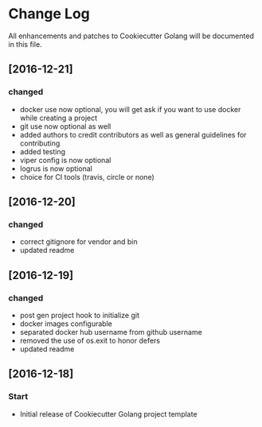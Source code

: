 # Change Log
All enhancements and patches to Cookiecutter Golang will be documented in this file.

## [2016-12-21]
### changed
- docker use now optional, you will get ask if you want to use docker while creating a project
- git use now optional as well
- added authors to credit contributors as well as general guidelines for contributing
- added testing
- viper config is now optional
- logrus is now optional
- choice for CI tools (travis, circle or none)

## [2016-12-20]
### changed
- correct gitignore for vendor and bin
- updated readme

## [2016-12-19]
### changed
- post gen project hook to initialize git
- docker images configurable
- separated docker hub username from github username
- removed the use of os.exit to honor defers
- updated readme

## [2016-12-18]
### Start
- Initial release of Cookiecutter Golang project template
